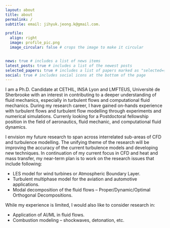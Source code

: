 ```yaml
---
layout: about
title: about
permalink: /
subtitle: email: jihyuk.jeong.k@gmail.com.

profile:
  align: right
  image: profile_pic.png
  image_circular: false # crops the image to make it circular


news: true # includes a list of news items
latest_posts: true # includes a list of the newest posts
selected_papers: true # includes a list of papers marked as "selected={true}"
social: true # includes social icons at the bottom of the page
---
```


I am a Ph.D. Candidate at CETHIL, INSA Lyon and LMFTEUS, Université de Sherbrooke with an interest in contributing to a deeper understanding of fluid mechanics, especially in turbulent flows and computational fluid mechanics. During my research career, I have gained on-hands experience with turbulent flows and turbulent flow modelling through experiments and numerical simulations. Currenly looking for a Postdoctoral fellowship position in the field of aeronautics, fluid mechanic, and computational fluid dynamics. 

I envision my future research to span across interrelated sub-areas of CFD and turbulence modelling. The unifying theme of the research will be improving the accuracy of the current turbulence models and developing new techniques. 
In continuation of my current focus in CFD and heat and mass transfer, my near-term plan is to work on the research issues that include following:
-	LES model for wind turbines or Atmospheric Boundary Layer.
-	Turbulent multiphase model for the aviation and automotive applications.
-	Modal decomposition of the fluid flows – Proper/Dynamic/Optimal Orthogonal Decompositions.

While my experience is limited, I would also like to consider research in:
-	Application of AI/ML in fluid flows. 
-	Combustion modeling – shockwaves, detonation, etc. 
